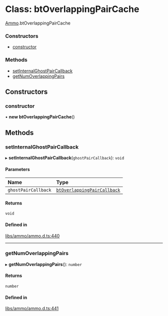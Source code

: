 # Class: btOverlappingPairCache

[Ammo](../modules/Ammo.md).btOverlappingPairCache


### Constructors

- [constructor](Ammo.btOverlappingPairCache.md#constructor)

### Methods

- [setInternalGhostPairCallback](Ammo.btOverlappingPairCache.md#setinternalghostpaircallback)
- [getNumOverlappingPairs](Ammo.btOverlappingPairCache.md#getnumoverlappingpairs)

## Constructors

### constructor

• **new btOverlappingPairCache**()

## Methods

### setInternalGhostPairCallback

▸ **setInternalGhostPairCallback**(`ghostPairCallback`): `void`

#### Parameters

| Name | Type |
| :------ | :------ |
| `ghostPairCallback` | [`btOverlappingPairCallback`](Ammo.btOverlappingPairCallback.md) |

#### Returns

`void`

#### Defined in

[libs/ammo/ammo.d.ts:440](https://github.com/Orillusion/orillusion/blob/main/src/libs/ammo/ammo.d.ts#L440)

___

### getNumOverlappingPairs

▸ **getNumOverlappingPairs**(): `number`

#### Returns

`number`

#### Defined in

[libs/ammo/ammo.d.ts:441](https://github.com/Orillusion/orillusion/blob/main/src/libs/ammo/ammo.d.ts#L441)
